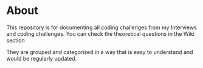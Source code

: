 # About
This repository is for documenting all coding challenges from my Interviews and coding challenges. You can check the theoretical questions in the Wiki section

They are grouped and categorized in a way that is easy to understand and would be regularly updated.
